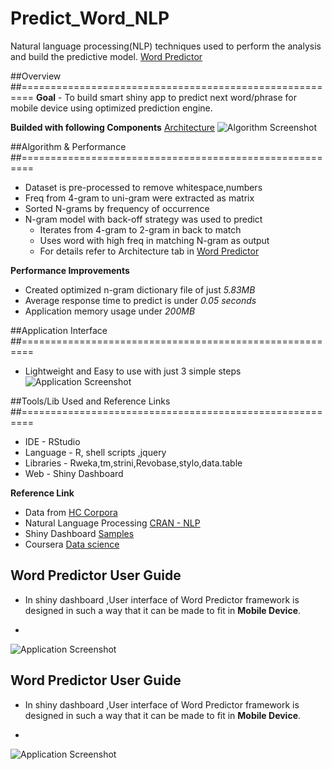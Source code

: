 # Predict_Word_NLP
Natural language processing(NLP) techniques used to perform the analysis and build the predictive model.
[Word Predictor](https://amudhanarayanan.shinyapps.io/word-predict/)

##Overview
##========================================================
**Goal** - To build smart shiny app to predict next word/phrase for mobile device using optimized prediction engine.

**Builded with following Components** [Architecture](https://amudhanarayanan.shinyapps.io/word-predict/)
![Algorithm Screenshot](algorithm.png)



##Algorithm & Performance 
##========================================================
- Dataset is pre-processed to remove whitespace,numbers
- Freq from 4-gram to uni-gram were extracted as matrix
- Sorted N-grams by frequency of occurrence
- N-gram model with back-off strategy was used to predict
  - Iterates from 4-gram to 2-gram in back to match
  - Uses word with high freq in matching N-gram as output
  - For details refer to Architecture tab in [Word Predictor](https://amudhanarayanan.shinyapps.io/word-predict/)

**Performance Improvements**
- Created optimized n-gram dictionary file of just *5.83MB*
- Average response time to predict is under *0.05 seconds*
- Application memory usage under *200MB*



##Application Interface
##========================================================
- Lightweight and Easy to use with just 3 simple steps
![Application Screenshot](app-screenshot.png)



##Tools/Lib Used and Reference Links
##========================================================
 - IDE - RStudio 
 - Language - R, shell scripts ,jquery
 - Libraries - Rweka,tm,strini,Revobase,stylo,data.table
 - Web - Shiny Dashboard

**Reference Link**
 - Data from [HC Corpora](http://www.corpora.heliohost.org/)
 - Natural Language Processing [CRAN - NLP](http://cran.r-project.org/web/views/NaturalLanguageProcessing.html)
 - Shiny Dashboard [Samples](https://rstudio.github.io/shinydashboard/get_started.html)
 - Coursera [Data science](https://www.coursera.org/specializations/jhu-data-science)

## Word Predictor User Guide

- In shiny dashboard ,User interface of Word Predictor framework is designed in such a way that it can be made to fit in **Mobile Device**.

-



![Application Screenshot](app-screenshot.png)


## Word Predictor User Guide

- In shiny dashboard ,User interface of Word Predictor framework is designed in such a way that it can be made to fit in **Mobile Device**.

-



![Application Screenshot](app-screenshot.png)
